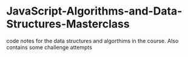 # JavaScript-Algorithms-and-Data-Structures-Masterclass
code notes for the data structures and algorthims in the course. Also contains some challenge attempts
